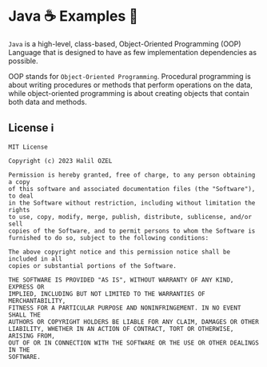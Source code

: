 # Java ☕️ Examples 📱

`Java` is a high-level, class-based, Object-Oriented Programming (OOP) Language that is designed to have as few implementation dependencies as possible.

OOP stands for `Object-Oriented Programming`. Procedural programming is about writing procedures or methods that perform operations on the data, while object-oriented programming is about creating objects that contain both data and methods.

## License ℹ️
```
MIT License

Copyright (c) 2023 Halil OZEL

Permission is hereby granted, free of charge, to any person obtaining a copy
of this software and associated documentation files (the "Software"), to deal
in the Software without restriction, including without limitation the rights
to use, copy, modify, merge, publish, distribute, sublicense, and/or sell
copies of the Software, and to permit persons to whom the Software is
furnished to do so, subject to the following conditions:

The above copyright notice and this permission notice shall be included in all
copies or substantial portions of the Software.

THE SOFTWARE IS PROVIDED "AS IS", WITHOUT WARRANTY OF ANY KIND, EXPRESS OR
IMPLIED, INCLUDING BUT NOT LIMITED TO THE WARRANTIES OF MERCHANTABILITY,
FITNESS FOR A PARTICULAR PURPOSE AND NONINFRINGEMENT. IN NO EVENT SHALL THE
AUTHORS OR COPYRIGHT HOLDERS BE LIABLE FOR ANY CLAIM, DAMAGES OR OTHER
LIABILITY, WHETHER IN AN ACTION OF CONTRACT, TORT OR OTHERWISE, ARISING FROM,
OUT OF OR IN CONNECTION WITH THE SOFTWARE OR THE USE OR OTHER DEALINGS IN THE
SOFTWARE.
```
